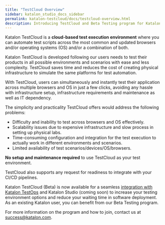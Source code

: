 ```yaml
---
title: "TestCloud Overview"
sidebar: katalon_studio_docs_sidebar
permalink: katalon-testcloud/docs/testcloud-overview.html
description: Introducing TestCloud and Beta Testing program for Katalon users
---
```


Katalon TestCloud is a **cloud-based test execution environment** where you can automate test scripts across the most common and updated browsers and/or operating systems (OS) and/or a combination of both.

Katalon TestCloud is developed following our users needs to test their products in all possible environments and scenarios with ease and less complexity. TestCloud saves time and reduces the cost of creating physical infrastructure to simulate the same platforms for test automation.

With TestCloud, users can simultaneously and instantly test their application across multiple browsers and OS in just a few clicks, avoiding any hassle with infrastructure setup, infrastructure requirements and maintenance as well as IT dependency.

The simplicity and practicality TestCloud offers would address the following problems:
* Difficulty and inability to test across browsers and OS effectively.
* Scalability issues due to expensive infrastructure and slow process in setting up physical labs.
* Time-consuming configuration and integration for the test execution to actually work in different environments and scenarios.
* Limited availability of test scenarios/devices/OS/browsers.

**No setup and maintenance required** to use TestCloud as your test environment.

TestCloud also supports any request for readiness to integrate with your CI/CD pipelines.

Katalon TestCloud (Beta) is now available for a seamless [integration with Katalon TestOps](https://docs.katalon.com/katalon-testcloud/docs/integrate-testcloud-with-testops.html) and Katalon Studio (coming soon) to increase your testing environment options and reduce your waiting time in software deployment. As an existing Katalon user, you can benefit from our Beta Testing program.

For more information on the program and how to join, contact us at success@katalon.com.  
